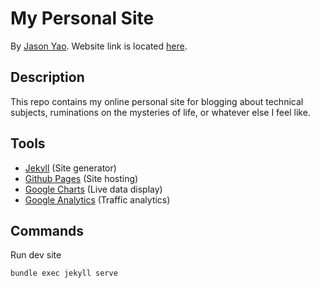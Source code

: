 # My Personal Site
By [Jason Yao](https://github.com/JasonYao/). Website link is located [here](https://www.jasonyao.com).

## Description
This repo contains my online personal site for
blogging about technical subjects, ruminations on
the mysteries of life, or whatever else I feel like.

## Tools
- [Jekyll](https://jekyllrb.com/) (Site generator)
- [Github Pages](https://pages.github.com/) (Site hosting)
- [Google Charts](https://developers.google.com/chart/) (Live data display)
- [Google Analytics](https://analytics.google.com/) (Traffic analytics)

## Commands
Run dev site
```sh
bundle exec jekyll serve
```
